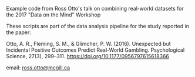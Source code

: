 Example code from Ross Otto's talk on combining real-world datasets for the 2017 "Data on the Mind" Workshop

These scripts are part of the data analysis pipeline for the study reported in the paper:

Otto, A. R., Fleming, S. M., & Glimcher, P. W. (2016). Unexpected but Incidental Positive Outcomes Predict Real-World Gambling. Psychological Science, 27(3), 299–311. https://doi.org/10.1177/0956797615618366

email: ross.otto@mcgill.ca
